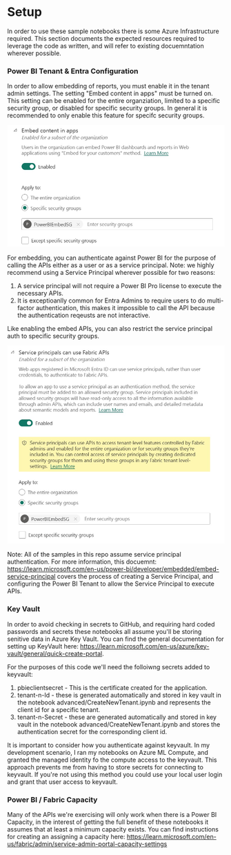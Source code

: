 # Setup
In order to use these sample notebooks there is some Azure Infrastructure required.  This section documents the expected resources required to leverage the code as written, and will refer to existing docuemntation wherever possible.

### Power BI Tenant & Entra Configuration
In order to allow embedding of reports, you must enable it in the tenant admin settings.  The setting "Embed content in apps" must be turned on.  This setting can be enabled for the entire organziation, limited to a specific security group, or disabled for specific security groups.   In general it is recommended to only enable this feature for specifc security groups.

![Enable Embedding](./img/setup-1.jpg)

For embedding, you can authenticate against Power BI for the purpose of calling the APIs either as a user or as a service principal.  Note: we highly recommend using a Service Principal wherever possible for two reasons:
1. A service principal will not require a Power BI Pro license to execute the necessary APIs.
1. It is exceptioanlly common for Entra Admins to require users to do multi-factor authentication, this makes it impossible to call the API because the authentication reqeusts are not interactive.

Like enabling the embed APIs, you can also restrict the service principal auth to specific security groups. 

![Enable Service Principal](./img/setup-2.jpg)

Note:  All of the samples in this repo assume service principal authentication.  For more information, this docuemnt: https://learn.microsoft.com/en-us/power-bi/developer/embedded/embed-service-principal covers the process of creating a Service Principal, and configuring the Power BI Tenant to allow the Service Principal to execute APIs.  


### Key Vault
In order to avoid checking in secrets to GitHub, and requiring hard coded passwords and secrets these notebooks all assume you'll be storing senitive data in Azure Key Vault.  You can find the general documentation for setting up KeyVault here:  https://learn.microsoft.com/en-us/azure/key-vault/general/quick-create-portal.  

For the purposes of this code we'll need the folloiwng secrets added to keyvault:
1. pbieclientsecret - This is the certificate created for the application.
1. tenant-n-Id - these is generated automatically and stored in key vault in the notebook advanced/CreateNewTenant.ipynb and represents the client id for a specific tenant.
1. tenant-n-Secret - these are generated automatically and stored in key vault in the notebook advanced/CreateNewTenant.ipynb and stores the authentication secret for the corresponding client id.

It is important to consider how you authenticate against keyvault.   In my development scenario, I ran my notebooks on Azure ML Compute, and granted the managed identity fo the compute access to the keyvault.  This approach prevents me from having to store secrets for connecting to keyvault.  If you're not using this method you could use your local user login and grant that user access to keyvault.

### Power BI / Fabric Capacity
Many of the APIs we're exercising will only work when there is a Power BI Capacity, in the interest of getting the full benefit of these notebooks it assumes that at least a minimum capacity exists.  You can find instructions for creating an assigning a capacity here:  https://learn.microsoft.com/en-us/fabric/admin/service-admin-portal-capacity-settings
